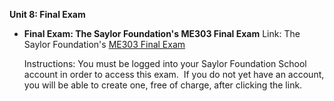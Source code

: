 **Unit 8: Final Exam** <span id="8"></span> 
-   **Final Exam: The Saylor Foundation's ME303 Final Exam**
    Link: The Saylor Foundation's [ME303 Final
    Exam](http://school.saylor.org/mod/quiz/view.php?id=208)  
      
     Instructions: You must be logged into your Saylor Foundation School
    account in order to access this exam.  If you do not yet have an
    account, you will be able to create one, free of charge, after
    clicking the link. 


